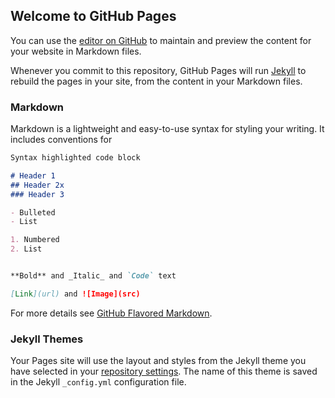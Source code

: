 ## Welcome to GitHub Pages

You can use the [editor on GitHub](https://github.com/RodrigoMachado9/django/edit/master/README.md) to maintain and preview the content for your website in Markdown files.

  


Whenever you commit to this repository, GitHub Pages will run [Jekyll](https://jekyllrb.com/) to rebuild the pages in your site, from the content in your Markdown files.



### Markdown

Markdown is a lightweight and easy-to-use syntax  for styling your writing. It includes conventions for




```markdown
Syntax highlighted code block

# Header 1
## Header 2x
### Header 3

- Bulleted
- List

1. Numbered
2. List


**Bold** and _Italic_ and `Code` text

[Link](url) and ![Image](src)
```

For more details see [GitHub Flavored Markdown](https://guides.github.com/features/mastering-markdown/).

### Jekyll Themes

Your Pages site will use the layout and styles from the Jekyll theme you have selected in your [repository settings](https://github.com/RodrigoMachado9/django/settings). The name of this theme is saved in the Jekyll `_config.yml` configuration file.
